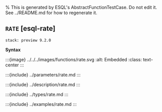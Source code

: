 % This is generated by ESQL's AbstractFunctionTestCase. Do not edit it. See ../README.md for how to regenerate it.

## `RATE` [esql-rate]
```{applies_to}
stack: preview 9.2.0
```

**Syntax**

:::{image} ../../../images/functions/rate.svg
:alt: Embedded
:class: text-center
:::


:::{include} ../parameters/rate.md
:::

:::{include} ../description/rate.md
:::

:::{include} ../types/rate.md
:::

:::{include} ../examples/rate.md
:::
